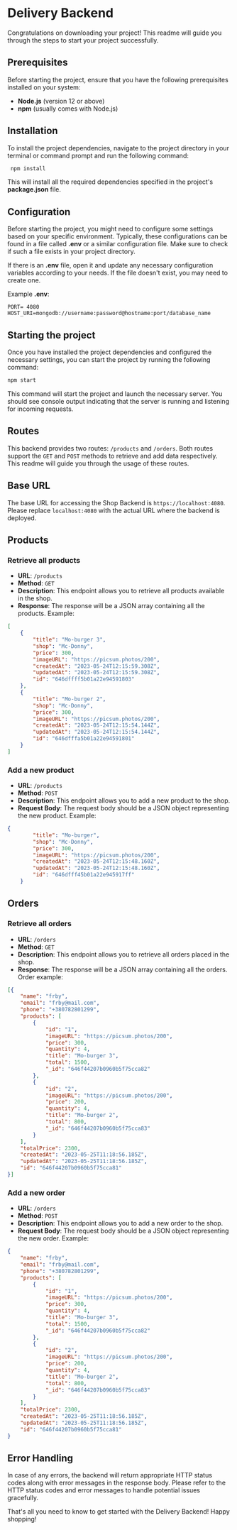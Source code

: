 
# Delivery Backend 

Congratulations on downloading your project! This readme will guide you through the steps to start your project successfully.

## Prerequisites
Before starting the project, ensure that you have the following prerequisites installed on your system:

- **Node.js** (version 12 or above)
- **npm** (usually comes with Node.js)


## Installation

To install the project dependencies, navigate to the project directory in your terminal or command prompt and run the following command:

```bash
 npm install
```

This will install all the required dependencies specified in the project's **package.json** file.
    
## Configuration

Before starting the project, you might need to configure some settings based on your specific environment. Typically, these configurations can be found in a file called **.env** or a similar configuration file. Make sure to check if such a file exists in your project directory.

If there is an **.env** file, open it and update any necessary configuration variables according to your needs. If the file doesn't exist, you may need to create one. 

Example **.env**:
```.env 
PORT= 4080
HOST_URI=mongodb://username:password@hostname:port/database_name
```
## Starting the project

Once you have installed the project dependencies and configured the necessary settings, you can start the project by running the following command:

```bash 
npm start 
```

This command will start the project and launch the necessary server. You should see console output indicating that the server is running and listening for incoming requests.
## Routes
 This backend provides two routes: `/products` and `/orders`. Both routes support the `GET` and `POST` methods to retrieve and add data respectively. This readme will guide you through the usage of these routes.

## Base URL

The base URL for accessing the Shop Backend is `https://localhost:4080`. Please replace `localhost:4080` with the actual URL where the backend is deployed.

## Products

### Retrieve all products

- **URL**: `/products`
- **Method**: `GET`
- **Description**: This endpoint allows you to retrieve all products available in the shop.
- **Response**: The response will be a JSON array containing all the products. Example: 

```json
[
    {
        "title": "Mo-burger 3",
        "shop": "Mc-Donny",
        "price": 300,
        "imageURL": "https://picsum.photos/200",
        "createdAt": "2023-05-24T12:15:59.308Z",
        "updatedAt": "2023-05-24T12:15:59.308Z",
        "id": "646dffff5b01a22e94591803"
    },
    {
        "title": "Mo-burger 2",
        "shop": "Mc-Donny",
        "price": 300,
        "imageURL": "https://picsum.photos/200",
        "createdAt": "2023-05-24T12:15:54.144Z",
        "updatedAt": "2023-05-24T12:15:54.144Z",
        "id": "646dfffa5b01a22e94591801"
    }
]
```

### Add a new product

- **URL**: `/products`
- **Method**: `POST`
- **Description**: This endpoint allows you to add a new product to the shop.
- **Request Body**: The request body should be a JSON object representing the new product. Example: 

```json
{
        "title": "Mo-burger",
        "shop": "Mc-Donny",
        "price": 300,
        "imageURL": "https://picsum.photos/200",
        "createdAt": "2023-05-24T12:15:48.160Z",
        "updatedAt": "2023-05-24T12:15:48.160Z",
        "id": "646dfff45b01a22e945917ff"
    }
```

## Orders

### Retrieve all orders

- **URL**: `/orders`
- **Method**: `GET`
- **Description**: This endpoint allows you to retrieve all orders placed in the shop.
- **Response**: The response will be a JSON array containing all the orders. Order example: 
```json
[{
    "name": "frby",
    "email": "frby@mail.com",
    "phone": "+380782801299",
    "products": [
        {
            "id": "1",
            "imageURL": "https://picsum.photos/200",
            "price": 300,
            "quantity": 4,
            "title": "Mo-burger 3",
            "total": 1500,
            "_id": "646f44207b0960b5f75cca82"
        },
        {
            "id": "2",
            "imageURL": "https://picsum.photos/200",
            "price": 200,
            "quantity": 4,
            "title": "Mo-burger 2",
            "total": 800,
            "_id": "646f44207b0960b5f75cca83"
        }
    ],
    "totalPrice": 2300,
    "createdAt": "2023-05-25T11:18:56.185Z",
    "updatedAt": "2023-05-25T11:18:56.185Z",
    "id": "646f44207b0960b5f75cca81"
}]
```

### Add a new order

- **URL**: `/orders`
- **Method**: `POST`
- **Description**: This endpoint allows you to add a new order to the shop.
- **Request Body**: The request body should be a JSON object representing the new order. Example: 

```json
{
    "name": "frby",
    "email": "frby@mail.com",
    "phone": "+380782801299",
    "products": [
        {
            "id": "1",
            "imageURL": "https://picsum.photos/200",
            "price": 300,
            "quantity": 4,
            "title": "Mo-burger 3",
            "total": 1500,
            "_id": "646f44207b0960b5f75cca82"
        },
        {
            "id": "2",
            "imageURL": "https://picsum.photos/200",
            "price": 200,
            "quantity": 4,
            "title": "Mo-burger 2",
            "total": 800,
            "_id": "646f44207b0960b5f75cca83"
        }
    ],
    "totalPrice": 2300,
    "createdAt": "2023-05-25T11:18:56.185Z",
    "updatedAt": "2023-05-25T11:18:56.185Z",
    "id": "646f44207b0960b5f75cca81"
}
```

## Error Handling

In case of any errors, the backend will return appropriate HTTP status codes along with error messages in the response body. Please refer to the HTTP status codes and error messages to handle potential issues gracefully.

That's all you need to know to get started with the Delivery Backend! Happy shopping!

